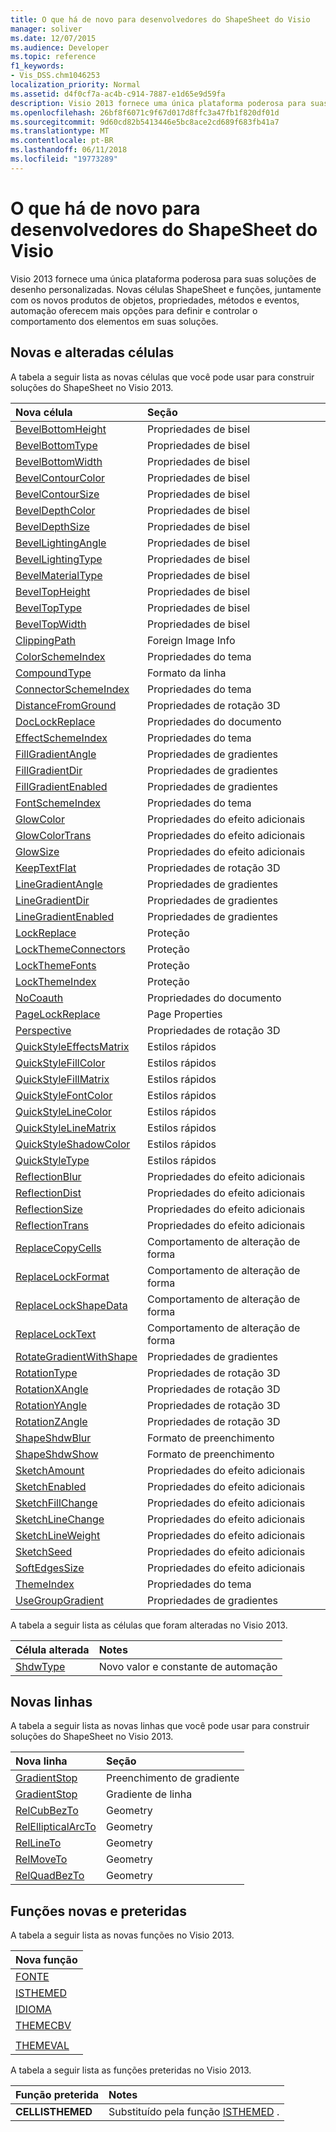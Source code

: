 ```yaml
---
title: O que há de novo para desenvolvedores do ShapeSheet do Visio
manager: soliver
ms.date: 12/07/2015
ms.audience: Developer
ms.topic: reference
f1_keywords:
- Vis_DSS.chm1046253
localization_priority: Normal
ms.assetid: d4f0cf7a-ac4b-c914-7887-e1d65e9d59fa
description: Visio 2013 fornece uma única plataforma poderosa para suas soluções de desenho personalizadas. Novas células ShapeSheet e funções, juntamente com os novos produtos de objetos, propriedades, métodos e eventos, automação oferecem mais opções para definir e controlar o comportamento dos elementos em suas soluções.
ms.openlocfilehash: 26bf8f6071c9f67d017d8ffc3a47fb1f820df01d
ms.sourcegitcommit: 9d60cd82b5413446e5bc8ace2cd689f683fb41a7
ms.translationtype: MT
ms.contentlocale: pt-BR
ms.lasthandoff: 06/11/2018
ms.locfileid: "19773289"
---
```

# <a name="whats-new-for-visio-shapesheet-developers"></a>O que há de novo para desenvolvedores do ShapeSheet do Visio

Visio 2013 fornece uma única plataforma poderosa para suas soluções de desenho personalizadas. Novas células ShapeSheet e funções, juntamente com os novos produtos de objetos, propriedades, métodos e eventos, automação oferecem mais opções para definir e controlar o comportamento dos elementos em suas soluções.
  
## <a name="new-and-changed-cells"></a>Novas e alteradas células
<a name="vis15_WhatsNew_Cells"> </a>

A tabela a seguir lista as novas células que você pode usar para construir soluções do ShapeSheet no Visio 2013.
  
|**Nova célula**|**Seção**|
|:-----|:-----|
|[BevelBottomHeight](bevelbottomheight-cell-bevel-properties-section.md) <br/> |Propriedades de bisel  <br/> |
|[BevelBottomType](bevelbottomtype-cell-bevel-properties-section.md) <br/> |Propriedades de bisel  <br/> |
|[BevelBottomWidth](bevelbottomwidth-cell-bevel-properties-section.md) <br/> |Propriedades de bisel  <br/> |
|[BevelContourColor](bevelcontourcolor-cell-bevel-properties-section.md) <br/> |Propriedades de bisel  <br/> |
|[BevelContourSize](bevelcontoursize-cell-bevel-properties-section.md) <br/> |Propriedades de bisel  <br/> |
|[BevelDepthColor](beveldepthcolor-cell-bevel-properties-section.md) <br/> |Propriedades de bisel  <br/> |
|[BevelDepthSize](beveldepthsize-cell-bevel-properties-section.md) <br/> |Propriedades de bisel  <br/> |
|[BevelLightingAngle](bevellightingangle-cell-bevel-properties-section.md) <br/> |Propriedades de bisel  <br/> |
|[BevelLightingType](bevellightingtype-cell-bevel-properties-section.md) <br/> |Propriedades de bisel  <br/> |
|[BevelMaterialType](bevelmaterialtype-cell-bevel-properties-section.md) <br/> |Propriedades de bisel  <br/> |
|[BevelTopHeight](beveltopheight-cell-bevel-properties-section.md) <br/> |Propriedades de bisel  <br/> |
|[BevelTopType](beveltoptype-cell-bevel-properties-section.md) <br/> |Propriedades de bisel  <br/> |
|[BevelTopWidth](beveltopwidth-cell-bevel-properties-section.md) <br/> |Propriedades de bisel  <br/> |
|[ClippingPath](clippingpath-cell-foreign-image-info-section.md) <br/> |Foreign Image Info  <br/> |
|[ColorSchemeIndex](colorschemeindex-cell-theme-properties-section.md) <br/> |Propriedades do tema  <br/> |
|[CompoundType](compoundtype-cell-line-format-section.md) <br/> |Formato da linha  <br/> |
|[ConnectorSchemeIndex](connectorschemeindex-cell-theme-properties-section.md) <br/> |Propriedades do tema  <br/> |
|[DistanceFromGround](distancefromground-cell-3-d-rotation-properties.md) <br/> |Propriedades de rotação 3D  <br/> |
|[DocLockReplace](doclockreplace-cell-document-properties-section.md) <br/> |Propriedades do documento  <br/> |
|[EffectSchemeIndex](effectschemeindex-cell-theme-properties-section.md) <br/> |Propriedades do tema  <br/> |
|[FillGradientAngle](fillgradientangle-cell-gradient-properties-section.md) <br/> |Propriedades de gradientes  <br/> |
|[FillGradientDir](fillgradientdir-cell-gradient-properties-section.md) <br/> |Propriedades de gradientes  <br/> |
|[FillGradientEnabled](fillgradientenabled-cell-gradient-properties-section.md) <br/> |Propriedades de gradientes  <br/> |
|[FontSchemeIndex](fontschemeindex-cell-theme-properties-section.md) <br/> |Propriedades do tema  <br/> |
|[GlowColor](glowcolor-cell-additional-effect-properties-section.md) <br/> |Propriedades do efeito adicionais  <br/> |
|[GlowColorTrans](glowcolortrans-cell-additional-effect-properties-section.md) <br/> |Propriedades do efeito adicionais  <br/> |
|[GlowSize](glowsize-cell-additional-effect-properties-section.md) <br/> |Propriedades do efeito adicionais  <br/> |
|[KeepTextFlat](keeptextflat-cell-3-d-rotation-properties-section.md) <br/> |Propriedades de rotação 3D  <br/> |
|[LineGradientAngle](linegradientangle-cell-gradient-properties-section.md) <br/> |Propriedades de gradientes  <br/> |
|[LineGradientDir](linegradientdir-cell-gradient-properties-section.md) <br/> |Propriedades de gradientes  <br/> |
|[LineGradientEnabled](linegradientenabled-cell-gradient-properties-section.md) <br/> |Propriedades de gradientes  <br/> |
|[LockReplace](lockreplace-cell-protection-section.md) <br/> |Proteção  <br/> |
|[LockThemeConnectors](lockthemeconnectors-cell-protection-section.md) <br/> |Proteção  <br/> |
|[LockThemeFonts](lockthemefonts-cell-protection-section.md) <br/> |Proteção  <br/> |
|[LockThemeIndex](lockthemeindex-cell-protection-section.md) <br/> |Proteção  <br/> |
|[NoCoauth](nocoauth-cell-document-properties-section.md) <br/> |Propriedades do documento  <br/> |
|[PageLockReplace](pagelockreplace-cell-page-properties-section.md) <br/> |Page Properties  <br/> |
|[Perspective](perspective-cell-3-d-rotation-properties-section.md) <br/> |Propriedades de rotação 3D  <br/> |
|[QuickStyleEffectsMatrix](quickstyleeffectsmatrix-cell-quick-style-section.md) <br/> |Estilos rápidos  <br/> |
|[QuickStyleFillColor](quickstylefillcolor-cell-quick-style-section.md) <br/> |Estilos rápidos  <br/> |
|[QuickStyleFillMatrix](quickstylefillmatrix-cell-quick-style-section.md) <br/> |Estilos rápidos  <br/> |
|[QuickStyleFontColor](quickstylefontcolor-cell-quick-style-section.md) <br/> |Estilos rápidos  <br/> |
|[QuickStyleLineColor](quickstylelinecolor-cell-quick-style-section.md) <br/> |Estilos rápidos  <br/> |
|[QuickStyleLineMatrix](quickstylelinematrix-cell-quick-style-section.md) <br/> |Estilos rápidos  <br/> |
|[QuickStyleShadowColor](quickstyleshadowcolor-cell-quick-style-section.md) <br/> |Estilos rápidos  <br/> |
|[QuickStyleType](quickstyletype-cell-quick-style-section.md) <br/> |Estilos rápidos  <br/> |
|[ReflectionBlur](reflectionblur-cell-additional-effect-properties-section.md) <br/> |Propriedades do efeito adicionais  <br/> |
|[ReflectionDist](reflectiondist-cell-additional-effect-properties-section.md) <br/> |Propriedades do efeito adicionais  <br/> |
|[ReflectionSize](reflectionsize-cell-additional-effect-properties-section.md) <br/> |Propriedades do efeito adicionais  <br/> |
|[ReflectionTrans](reflectiontrans-cell-additional-effect-properties-section.md) <br/> |Propriedades do efeito adicionais  <br/> |
|[ReplaceCopyCells](replacecopycells-cell-change-shape-behavior-section.md) <br/> |Comportamento de alteração de forma  <br/> |
|[ReplaceLockFormat](replacelockformat-cell-change-shape-behavior-section.md) <br/> |Comportamento de alteração de forma  <br/> |
|[ReplaceLockShapeData](replacelockshapedata-cell-change-shape-behavior-section.md) <br/> |Comportamento de alteração de forma  <br/> |
|[ReplaceLockText](replacelocktext-cell-change-shape-behavior-section.md) <br/> |Comportamento de alteração de forma  <br/> |
|[RotateGradientWithShape](rotategradientwithshape-cell-gradient-properties-section.md) <br/> |Propriedades de gradientes  <br/> |
|[RotationType](rotationtype-cell-3-d-rotation-properties-section.md) <br/> |Propriedades de rotação 3D  <br/> |
|[RotationXAngle](rotationxangle-cell-3-d-rotation-properties-section.md) <br/> |Propriedades de rotação 3D  <br/> |
|[RotationYAngle](rotationyangle-cell-3-d-rotation-properties-section.md) <br/> |Propriedades de rotação 3D  <br/> |
|[RotationZAngle](rotationzangle-cell-3-d-rotation-properties-section.md) <br/> |Propriedades de rotação 3D  <br/> |
|[ShapeShdwBlur](shapeshdwblur-cell-fill-format-section.md) <br/> |Formato de preenchimento  <br/> |
|[ShapeShdwShow](shapeshdwshow-cell-fill-format-section.md) <br/> |Formato de preenchimento  <br/> |
|[SketchAmount](sketchamount-cell-additional-effect-properties-section.md) <br/> |Propriedades do efeito adicionais  <br/> |
|[SketchEnabled](sketchenabled-cell-additional-effect-properties-section.md) <br/> |Propriedades do efeito adicionais  <br/> |
|[SketchFillChange](sketchfillchange-cell-additional-effect-properties-section.md) <br/> |Propriedades do efeito adicionais  <br/> |
|[SketchLineChange](sketchlinechange-cell-additional-effect-properties-section.md) <br/> |Propriedades do efeito adicionais  <br/> |
|[SketchLineWeight](sketchlineweight-cell-additional-effect-properties-section.md) <br/> |Propriedades do efeito adicionais  <br/> |
|[SketchSeed](sketchseed-cell-additional-effect-properties-section.md) <br/> |Propriedades do efeito adicionais  <br/> |
|[SoftEdgesSize](softedgessize-cell-additional-effect-properties-section.md) <br/> |Propriedades do efeito adicionais  <br/> |
|[ThemeIndex](themeindex-cell-theme-properties-section.md) <br/> |Propriedades do tema  <br/> |
|[UseGroupGradient](usegroupgradient-cell-gradient-properties-section.md) <br/> |Propriedades de gradientes  <br/> |
   
A tabela a seguir lista as células que foram alteradas no Visio 2013.
  
|**Célula alterada**|**Notes**|
|:-----|:-----|
|[ShdwType](shdwtype-cell-page-properties-section.md) <br/> |Novo valor e constante de automação  <br/> |
   
## <a name="new-rows"></a>Novas linhas
<a name="vis15_WhatsNew_Rows"> </a>

A tabela a seguir lista as novas linhas que você pode usar para construir soluções do ShapeSheet no Visio 2013.
  
|**Nova linha**|**Seção**|
|:-----|:-----|
|[GradientStop](gradient-stop-row-fill-gradient-section.md) <br/> |Preenchimento de gradiente  <br/> |
|[GradientStop](gradient-stop-row-line-gradient-section.md) <br/> |Gradiente de linha  <br/> |
|[RelCubBezTo](relcubbezto-row-geometry-section.md) <br/> |Geometry  <br/> |
|[RelEllipticalArcTo](relellipticalarcto-row-geometry-section.md) <br/> |Geometry  <br/> |
|[RelLineTo](rellineto-row-geometry-section.md) <br/> |Geometry  <br/> |
|[RelMoveTo](relmoveto-row-geometry-section.md) <br/> |Geometry  <br/> |
|[RelQuadBezTo](relquadbezto-row-geometry-section.md) <br/> |Geometry  <br/> |
   
## <a name="new-and-deprecated-functions"></a>Funções novas e preteridas
<a name="vis15_WhatsNew_Functions"> </a>

A tabela a seguir lista as novas funções no Visio 2013.
  
|**Nova função**|
|:-----|
|[FONTE](font-function.md) <br/> |
|[ISTHEMED](isthemed-function.md) <br/> |
|[IDIOMA](language-function.md) <br/> |
|[THEMECBV](themecbv-function.md) <br/> |
||
|[THEMEVAL](themeval-function.md) <br/> |
   
A tabela a seguir lista as funções preteridas no Visio 2013.
  
|**Função preterida**|**Notes**|
|:-----|:-----|
|**CELLISTHEMED** <br/> |Substituído pela função [ISTHEMED](isthemed-function.md) .  <br/> |
   

